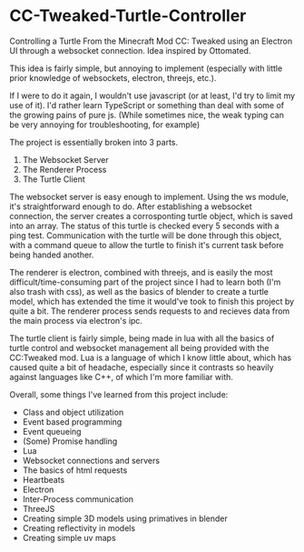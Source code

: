 # CC-Tweaked-Turtle-Controller
Controlling a Turtle From the Minecraft Mod CC: Tweaked using an Electron UI through a websocket connection. Idea inspired by Ottomated.

This idea is fairly simple, but annoying to implement (especially with little prior knowledge of websockets, electron, threejs, etc.).

If I were to do it again, I wouldn't use javascript (or at least, I'd try to limit my use of it). I'd rather learn TypeScript or something than deal with some of the growing pains of pure js. (While sometimes nice, the weak typing can be very annoying for troubleshooting, for example)

The project is essentially broken into 3 parts.
1. The Websocket Server
2. The Renderer Process
3. The Turtle Client

The websocket server is easy enough to implement. Using the ws module, it's straightforward enough to do. After establishing a websocket connection, the server creates a corrosponting turtle object, which is saved into an array. The status of this turtle is checked every 5 seconds with a ping test. Communication with the turtle will be done through this object, with a command queue to allow the turtle to finish it's current task before being handed another.

The renderer is electron, combined with threejs, and is easily the most difficult/time-consuming part of the project since I had to learn both (I'm also trash with css), as well as the basics of blender to create a turtle model, which has extended the time it would've took to finish this project by quite a bit. The renderer process sends requests to and recieves data from the main process via electron's ipc.

The turtle client is fairly simple, being made in lua with all the basics of turtle control and websocket management all being provided with the CC:Tweaked mod. Lua is a language of which I know little about, which has caused quite a bit of headache, especially since it contrasts so heavily against languages like C++, of which I'm more familiar with.

Overall, some things I've learned from this project include:
- Class and object utilization
- Event based programming
- Event queueing
- (Some) Promise handling
- Lua
- Websocket connections and servers
- The basics of html requests
- Heartbeats
- Electron
- Inter-Process communication
- ThreeJS
- Creating simple 3D models using primatives in blender
- Creating reflectivity in models
- Creating simple uv maps
